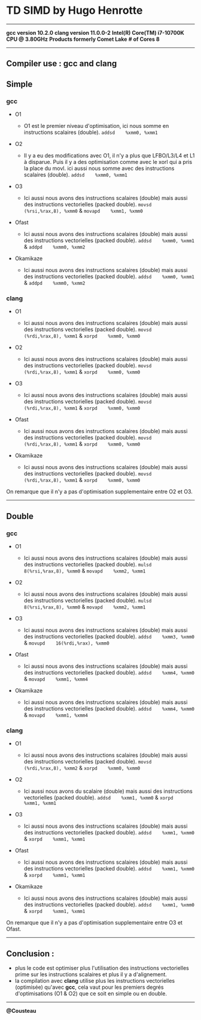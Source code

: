 # TD SIMD by Hugo Henrotte

---

**gcc version 10.2.0**
**clang version 11.0.0-2**
**Intel(R) Core(TM) i7-10700K CPU @ 3.80GHz**
**Products formerly Comet Lake**
**# of Cores 8**

---

Compiler use : gcc and clang
---

## Simple

### gcc

+ O1

  * O1 est le premier niveau d'optimisation, ici nous somme en instructions scalaires (double). ```addsd    %xmm0, %xmm1```

+ O2

  * Il y a eu des modifications avec O1, il n'y a plus que LFBO/L3/L4 et L1 à disparue. Puis il y a des optimisation comme avec le xorl qui a pris la place du movl. ici aussi nous somme avec des instructions scalaires (double). ```addsd    %xmm0, %xmm1```

+ O3

  * Ici aussi nous avons des instructions scalaires (double) mais aussi des instructions vectorielles (packed double). ```movsd    (%rsi,%rax,8), %xmm0``` & ```movapd    %xmm1, %xmm0```

+ Ofast

  * Ici aussi nous avons des instructions scalaires (double) mais aussi des instructions vectorielles (packed double). ```addsd    %xmm0, %xmm1``` &  ```addpd    %xmm0, %xmm2```

+ Okamikaze

  * Ici aussi nous avons des instructions scalaires (double) mais aussi des instructions vectorielles (packed double). ```addsd    %xmm0, %xmm1``` &  ```addpd    %xmm0, %xmm2```

### clang

+ O1

  * Ici aussi nous avons des instructions scalaires (double) mais aussi des instructions vectorielles (packed double). ```movsd    (%rdi,%rax,8), %xmm1``` &  ```xorpd    %xmm0, %xmm0```

+ O2

  * Ici aussi nous avons des instructions scalaires (double) mais aussi des instructions vectorielles (packed double). ```movsd    (%rdi,%rax,8), %xmm1``` &  ```xorpd    %xmm0, %xmm0```

+ O3

  * Ici aussi nous avons des instructions scalaires (double) mais aussi des instructions vectorielles (packed double). ```movsd    (%rdi,%rax,8), %xmm1``` &  ```xorpd    %xmm0, %xmm0```

+ Ofast

  * Ici aussi nous avons des instructions scalaires (double) mais aussi des instructions vectorielles (packed double). ```movsd    (%rdi,%rax,8), %xmm1``` &  ```xorpd    %xmm0, %xmm0```

+ Okamikaze

  * Ici aussi nous avons des instructions scalaires (double) mais aussi des instructions vectorielles (packed double). ```movsd    (%rdi,%rax,8), %xmm1``` &  ```xorpd    %xmm0, %xmm0```

On remarque que il n'y a pas d'optimisation supplementaire entre O2 et O3.

---

## Double

### gcc

+ O1

  * Ici aussi nous avons des instructions scalaires (double) mais aussi des instructions vectorielles (packed double). ```mulsd    8(%rsi,%rax,8), %xmm0``` &  ```movapd    %xmm2, %xmm1```

+ O2

  * Ici aussi nous avons des instructions scalaires (double) mais aussi des instructions vectorielles (packed double). ```mulsd    8(%rsi,%rax,8), %xmm0``` &  ```movapd    %xmm2, %xmm1```

+ O3

  * Ici aussi nous avons des instructions scalaires (double) mais aussi des instructions vectorielles (packed double). ```addsd    %xmm3, %xmm0``` &  ```movupd    16(%rdi,%rax), %xmm0```

+ Ofast

  * Ici aussi nous avons des instructions scalaires (double) mais aussi des instructions vectorielles (packed double). ```addsd    %xmm4, %xmm0``` &  ```movapd    %xmm1, %xmm4```

+ Okamikaze

  * Ici aussi nous avons des instructions scalaires (double) mais aussi des instructions vectorielles (packed double). ```addsd    %xmm4, %xmm0``` &  ```movapd    %xmm1, %xmm4```

### clang

+ O1

  * Ici aussi nous avons des instructions scalaires (double) mais aussi des instructions vectorielles (packed double). ```movsd    (%rdi,%rax,8), %xmm2``` &  ```xorpd    %xmm0, %xmm0```

+ O2

  * Ici aussi nous avons du scalaire (double) mais aussi des instructions vectorielles (packed double). ```addsd    %xmm1, %xmm0``` &  ```xorpd    %xmm1, %xmm1```

+ O3

  * Ici aussi nous avons des instructions scalaires (double) mais aussi des instructions vectorielles (packed double). ```addsd    %xmm1, %xmm0``` &  ```xorpd    %xmm1, %xmm1```

+ Ofast

  * Ici aussi nous avons des instructions scalaires (double) mais aussi des instructions vectorielles (packed double). ```addsd    %xmm1, %xmm0``` &  ```xorpd    %xmm1, %xmm1```

+ Okamikaze

  * Ici aussi nous avons des instructions scalaires (double) mais aussi des instructions vectorielles (packed double). ```addsd    %xmm1, %xmm0``` &  ```xorpd    %xmm1, %xmm1```

On remarque que il n'y a pas d'optimisation supplementaire entre O3 et Ofast.

---

## Conclusion :

+ plus le code est optimiser plus l'utilisation des instructions vectorielles prime sur les instructions scalaires et plus il y a d'alignement.
+ la compilation avec **clang** utilise plus les instructions vectorielles (optimisée) qu'avec **gcc**, cela vaut pour les premiers degrés d'optimisations (O1 & O2) que ce soit en simple ou en double.

---

**@Cousteau**
